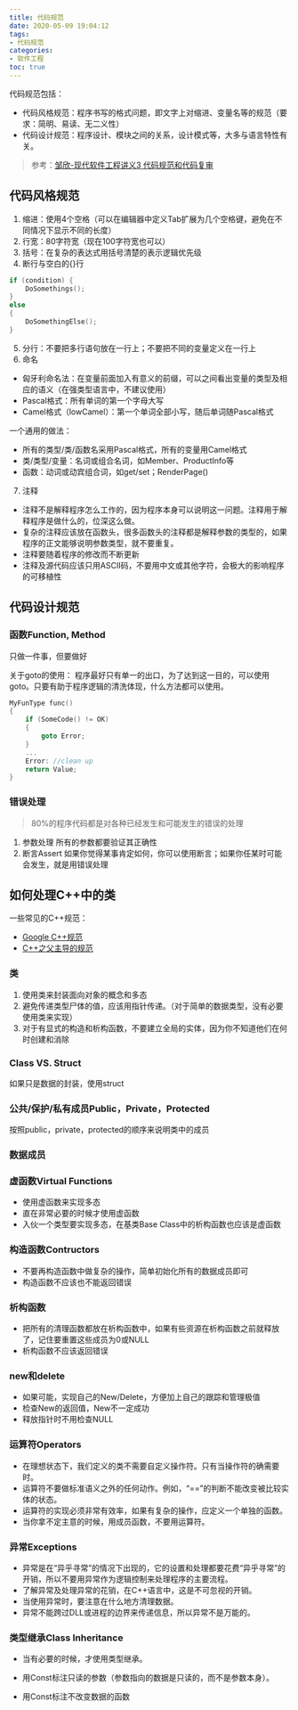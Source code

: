 ```yaml
---
title: 代码规范
date: 2020-05-09 19:04:12
tags:
- 代码规范
categories:
- 软件工程
toc: true
---
```

代码规范包括：
- 代码风格规范：程序书写的格式问题，即文字上对缩进、变量名等的规范（要求：简明、易读、无二义性）
- 代码设计规范：程序设计、模块之间的关系，设计模式等，大多与语言特性有关。

> 参考：[邹欣-现代软件工程讲义3 代码规范和代码复审](https://www.cnblogs.com/xinz/archive/2011/11/20/2255971.html)

<!-- more -->

## 代码风格规范

1. 缩进：使用4个空格（可以在编辑器中定义Tab扩展为几个空格键，避免在不同情况下显示不同的长度）
2. 行宽：80字符宽（现在100字符宽也可以）
3. 括号：在复杂的表达式用括号清楚的表示逻辑优先级
4. 断行与空白的{}行

```C
if (condition) {
    DoSomethings();
}
else
{
    DoSomethingElse();
}
```

5. 分行：不要把多行语句放在一行上；不要把不同的变量定义在一行上
6. 命名

- 匈牙利命名法：在变量前面加入有意义的前缀，可以之间看出变量的类型及相应的语义（在强类型语言中，不建议使用）
- Pascal格式：所有单词的第一个字母大写
- Camel格式（lowCamel）：第一个单词全部小写，随后单词随Pascal格式

一个通用的做法：

- 所有的类型/类/函数名采用Pascal格式，所有的变量用Camel格式
- 类/类型/变量：名词或组合名词，如Member、ProductInfo等
- 函数：动词或动宾组合词，如get/set；RenderPage()

7. 注释

- 注释不是解释程序怎么工作的，因为程序本身可以说明这一问题。注释用于解释程序是做什么的，位深这么做。
- 复杂的注释应该放在函数头，很多函数头的注释都是解释参数的类型的，如果程序的正文能够说明参数类型，就不要重复。
- 注释要随着程序的修改而不断更新
- 注释及源代码应该只用ASCII码，不要用中文或其他字符，会极大的影响程序的可移植性


## 代码设计规范

### 函数Function, Method

只做一件事，但要做好

关于goto的使用：
程序最好只有单一的出口，为了达到这一目的，可以使用goto。只要有助于程序逻辑的清洗体现，什么方法都可以使用。

```C
MyFunType func()
{
    if (SomeCode() != OK) 
    {
        goto Error;
    }
    ...
    Error: //clean up
    return Value;
}
```

### 错误处理

> 80%的程序代码都是对各种已经发生和可能发生的错误的处理

1. 参数处理
所有的参数都要验证其正确性
2. 断言Assert
如果你觉得某事肯定如何，你可以使用断言；如果你任某时可能会发生，就是用错误处理

## 如何处理C++中的类

一些常见的C++规范：

- [Google C++规范](https://google.github.io/styleguide/cppguide.html )
- [C++之父主导的规范](https://isocpp.github.io/CppCoreGuidelines/CppCoreGuidelines  )

### 类

1. 使用类来封装面向对象的概念和多态
2. 避免传递类型尸体的值，应该用指针传递。（对于简单的数据类型，没有必要使用类来实现）
3. 对于有显式的构造和析构函数，不要建立全局的实体，因为你不知道他们在何时创建和消除

### Class VS. Struct

如果只是数据的封装，使用struct

### 公共/保护/私有成员Public，Private，Protected

按照public，private，protected的顺序来说明类中的成员

### 数据成员

### 虚函数Virtual Functions

- 使用虚函数来实现多态
- 直在非常必要的时候才使用虚函数
- 入伙一个类型要实现多态，在基类Base Class中的析构函数也应该是虚函数

### 构造函数Contructors

- 不要再构造函数中做复杂的操作，简单初始化所有的数据成员即可
- 构造函数不应该也不能返回错误

### 析构函数

- 把所有的清理函数都放在析构函数中，如果有些资源在析构函数之前就释放了，记住要重置这些成员为0或NULL
- 析构函数不应该返回错误

### new和delete

- 如果可能，实现自己的New/Delete，方便加上自己的跟踪和管理极值
- 检查New的返回值，New不一定成功
- 释放指针时不用检查NULL

### 运算符Operators

- 在理想状态下，我们定义的类不需要自定义操作符。只有当操作符的确需要时。
- 运算符不要做标准语义之外的任何动作。例如，“==”的判断不能改变被比较实体的状态。
- 运算符的实现必须非常有效率，如果有复杂的操作，应定义一个单独的函数。
- 当你拿不定主意的时候，用成员函数，不要用运算符。

### 异常Exceptions

- 异常是在“异乎寻常”的情况下出现的，它的设置和处理都要花费“异乎寻常”的开销，所以不要用异常作为逻辑控制来处理程序的主要流程。
- 了解异常及处理异常的花销，在C++语言中，这是不可忽视的开销。
- 当使用异常时，要注意在什么地方清理数据。
- 异常不能跨过DLL或进程的边界来传递信息，所以异常不是万能的。

### 类型继承Class Inheritance

- 当有必要的时候，才使用类型继承。

- 用Const标注只读的参数（参数指向的数据是只读的，而不是参数本身）。
- 用Const标注不改变数据的函数

